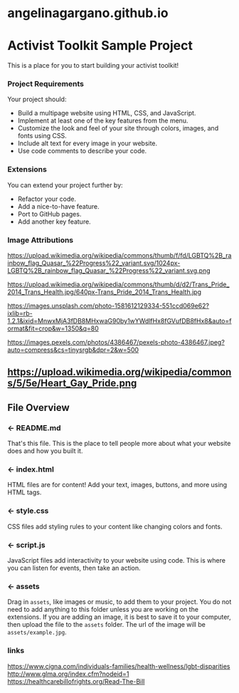 # angelinagargano.github.io
# Activist Toolkit Sample Project

This is a place for you to start building your activist toolkit!


### Project Requirements
Your project should:
- Build a multipage website using HTML, CSS, and JavaScript.
- Implement at least one of the key features from the menu. 
- Customize the look and feel of your site through colors, images, and fonts using CSS.
- Include alt text for every image in your website.
- Use code comments to describe your code.


### Extensions
You can extend your project further by:
- Refactor your code.
- Add a nice-to-have feature.
- Port to GitHub pages.
- Add another key feature.


### Image Attributions
https://upload.wikimedia.org/wikipedia/commons/thumb/f/fd/LGBTQ%2B_rainbow_flag_Quasar_%22Progress%22_variant.svg/1024px-LGBTQ%2B_rainbow_flag_Quasar_%22Progress%22_variant.svg.png

https://upload.wikimedia.org/wikipedia/commons/thumb/d/d2/Trans_Pride_2014_Trans_Health.jpg/640px-Trans_Pride_2014_Trans_Health.jpg

https://images.unsplash.com/photo-1581612129334-551ccd069e62?ixlib=rb-1.2.1&ixid=MnwxMjA3fDB8MHxwaG90by1wYWdlfHx8fGVufDB8fHx8&auto=format&fit=crop&w=1350&q=80

https://images.pexels.com/photos/4386467/pexels-photo-4386467.jpeg?auto=compress&cs=tinysrgb&dpr=2&w=500

https://upload.wikimedia.org/wikipedia/commons/5/5e/Heart_Gay_Pride.png
---

## File Overview

### ← README.md

That's this file. This is the place to tell people more about what your website does and how you built it. 

### ← index.html

HTML files are for content! Add your text, images, buttons, and more using HTML tags.

### ← style.css

CSS files add styling rules to your content like changing colors and fonts. 

### ← script.js

JavaScript files add interactivity to your website using code. This is where you can listen for events, then take an action.

### ← assets

Drag in `assets`, like images or music, to add them to your project. You do not need to add anything to this folder unless you are working on the extensions. If you are adding an image, it is best to save it to your computer, then upload the file to the `assets` folder. The url of the image will be `assets/example.jpg`.

### links
https://www.cigna.com/individuals-families/health-wellness/lgbt-disparities
http://www.glma.org/index.cfm?nodeid=1
https://healthcarebillofrights.org/Read-The-Bill


